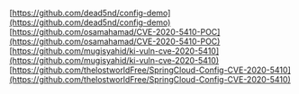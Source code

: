 [https://github.com/dead5nd/config-demo](https://github.com/dead5nd/config-demo)
[https://github.com/osamahamad/CVE-2020-5410-POC](https://github.com/osamahamad/CVE-2020-5410-POC)
[https://github.com/mugisyahid/ki-vuln-cve-2020-5410](https://github.com/mugisyahid/ki-vuln-cve-2020-5410)
[https://github.com/thelostworldFree/SpringCloud-Config-CVE-2020-5410](https://github.com/thelostworldFree/SpringCloud-Config-CVE-2020-5410)
